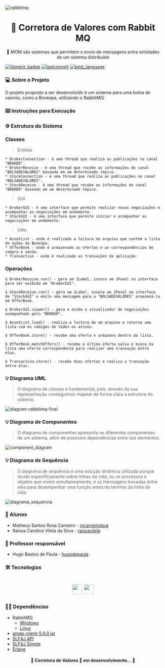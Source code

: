 ![rabbitmq](https://user-images.githubusercontent.com/30940498/93145199-200c8080-f6c2-11ea-9301-eea15d5b0a5b.gif)

<h1 align="center">
    <span href="">🔗 Corretora de Valores com Rabbit MQ </span>
</h1>
<p align="center">🚀 MOM são sistemas que permitem o envio de mensagens entre entidades de um sistema distribuído </p>

[![Generic badge](https://img.shields.io/github/issues/PUC-ES-LDAMD/bovespa-rabbitmq-matheus-raissa)](https://shields.io/)
[![lastcommit](https://img.shields.io/github/last-commit/PUC-ES-LDAMD/bovespa-rabbitmq-matheus-raissa)](https://shields.io/)
[![best_language](https://img.shields.io/github/languages/top/PUC-ES-LDAMD/bovespa-rabbitmq-matheus-raissa)](https://shields.io/)

### 💻 Sobre o Projeto

O projeto proposto a ser desenvolvido é um sistema para uma bolsa de valores, como a Bovespa, utilizando o RabbitMQ.

### ⌨️ Instruções para Execução 

### ⚙️ Estrutura do Sistema

### Classes 

> Entities  
```
* BrokerConnection - é uma thread que realiza as publicações no canal "BROKER".
* BrokerReceive - é uma thread que recebe as informações do canal "BOLSADEVALORES" baseado em um determinado tópico.
* StockConnection - é uma thread que realiza as publicações no canal "BOLSADEVALORES".
* StockReceive - é uma thread que recebe as informações do canal "BROKER" baseado em um determinado tópico.
```
> GUI
```
* BrokerGUI - é uma interface que permite realizar novas negociações e acompanhar as negociações em andamento. 
* StockGUI - é uma interface que permite iniciar e acompanhar as negociações em andamento. 
```

> Utils 
```
* AssetList - onde é realizado a leitura do arquivo que contém a lista de ações da Bovespa.
* OfferBook - onde é armazenado as ofertas e as correspondências de compra e venda. 
* Transaction - onde é realizado as transações da aplicação. 
```

### Operações 
```
$ BrokerReceive.run() - gera um JLabel, insere um JPanel na interface para ser exibido em "BrokerGUI".
```

```
$ StockReceive.run() - gera um JLabel, insere um JPanel na interface de "StockGUI" e emite uma mensagem para a "BOLSADEVALORES" armazená-la em OfferBook.
```

```
$ BrokerGUI.viewer() - gera e exibe o visualizador de negociações acompanhado pelo "BROKER".
```

```
$ AssetList.load() - realiza a leitura de um arquivo e retorna uma lista com os códigos de todos os ativos. 
```

```
$ OfferBook.store() - recebe uma oferta e armazena dentro da lista.
```

```
$ OfferBook.matchOffers() - recebe a última oferta salva e busca na lista uma oferta correspondente para realizar uma transação entre elas.
```

```
$ Transaction.store() - recebe duas ofertas e realiza a transação entre elas.
```

### 💡 Diagrama UML

> O diagrama de classes é fundamental, pois, através da sua representação conseguimos mapear de forma clara a estrutura do sistema.

![diagram-rabbitmq-final](https://user-images.githubusercontent.com/30940498/93935143-8f095b00-fcfa-11ea-895c-026407691dac.png)

### 💡 Diagrama de Componentes

> O diagrama de componentes apresenta os diferentes componentes de um sistema, além de possíveis dependências entre tais elementos.

![component_diagram](https://user-images.githubusercontent.com/30940498/93944897-39d64500-fd0c-11ea-830d-9eabbba753e8.png)

### 💡 Diagrama de Sequência

> O diagrama de sequência é uma solução dinâmica utilizada porque incide especificamente sobre linhas da vida, ou os processos e objetos que vivem simultaneamente, e as mensagens trocadas entre eles para desempenhar uma função antes do término da linha de vida.

![diagrama_sequencia](https://user-images.githubusercontent.com/30940498/93939190-cda21400-fd00-11ea-8a2c-5f2bd4bc2fb8.png)

### :busts_in_silhouette: Alunos

* Matheus Santos Rosa Carneiro - [mcarneirobug](https://github.com/mcarneirobug)
* Raissa Carolina Vilela da Silva - [raissavilela](https://github.com/raissavilela)

### 📝 Professor responsável

* Hugo Bastos de Paula - [hugodepaula](https://github.com/hugodepaula)

### 🛠 Tecnologias

<h1 align="center"> 	
<a href="https://www.rabbitmq.com/"><img height="32" width="32" src="https://cdn.jsdelivr.net/npm/simple-icons@v3/icons/rabbitmq.svg" /></a> 
<a href="https://www.java.com/pt_BR/"><img height="32" width="32" src="https://cdn.jsdelivr.net/npm/simple-icons@v3/icons/java.svg" /></a> 
</h1>

### ✋🏻 Dependências

- RabbitMQ
   - [Windows](https://www.rabbitmq.com/install-windows.html)
   - [Linux](https://www.rabbitmq.com/install-debian.html)
- [amqp-client-5.9.0.jar](https://www.rabbitmq.com/java-client.html)
- [SLF4J API](https://www.rabbitmq.com/tutorials/tutorial-one-java.html)
- [SLF4J Simple](https://www.rabbitmq.com/tutorials/tutorial-one-java.html)
- [Erlang](https://www.erlang.org/downloads)

<h4 align="center"> 
	🚧 Corretora de Valores 🚀 em desenvolvimento... 🚧
</h4>
